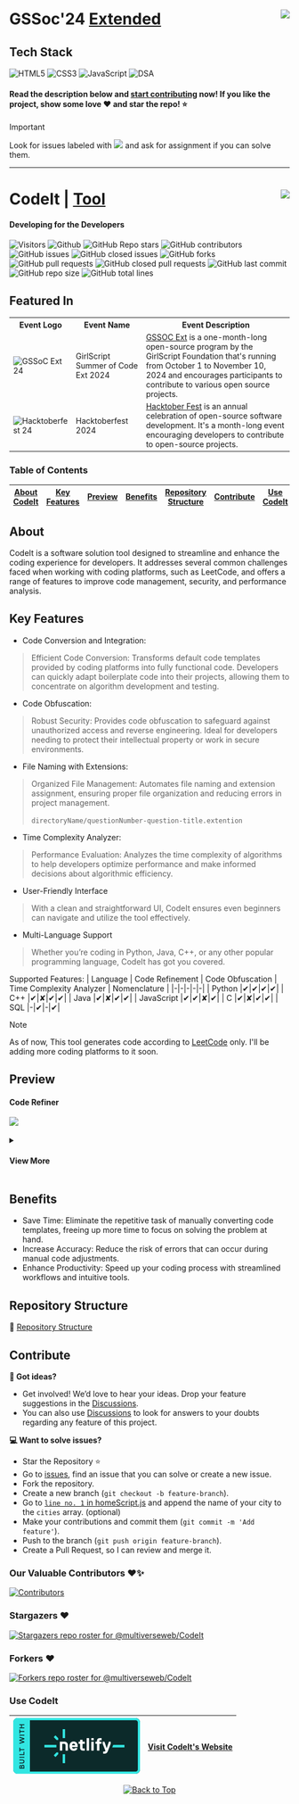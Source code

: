 # GSSoc'24  <a href="https://codeittool.netlify.app">Extended<img src="https://user-images.githubusercontent.com/63473496/153487849-4f094c16-d21c-463e-9971-98a8af7ba372.png" height=40px align=right></a>

## Tech Stack

![HTML5](https://img.shields.io/badge/HTML5-E34F26?style=for-the-badge&logo=html5&logoColor=white) 
![CSS3](https://img.shields.io/badge/CSS3-1572B6?style=for-the-badge&logo=css3&logoColor=white)
![JavaScript](https://img.shields.io/badge/JavaScript-323330?style=for-the-badge&logo=javascript&logoColor=F7DF1E) 
![DSA](https://img.shields.io/badge/Data_Structures_&_Algorithms-000000?style=for-the-badge) 

#### Read the description below and [start contributing](#contribute) now! If you like the project, show some love ❤️ and star the repo! ⭐

> [!IMPORTANT]
> Look for issues labeled with <img src="https://github.com/user-attachments/assets/a7217478-f5f8-4174-a521-99df72095e28" height="20px"> and ask for assignment if you can solve them.

---

# CodeIt | <a href="https://codeittool.netlify.app">Tool<img src="images/Nomenclature.png" height=40px align=right></a>
#### Developing for the Developers


<!--![Visitors](https://api.visitorbadge.io/api/visitors?path=multiverseweb/CodeIt%20&countColor=%2523263759&style=for-the-badge)-->

![Visitors](https://api.visitorbadge.io/api/visitors?path=multiverseweb2%2CodeIt%20&countColor=%23263759&style=flat&initial=5767)
  ![Github](https://img.shields.io/github/license/multiverseweb/CodeIt)
  ![GitHub Repo stars](https://img.shields.io/github/stars/multiverseweb/CodeIt)
  ![GitHub contributors](https://img.shields.io/github/contributors/multiverseweb/CodeIt)
  ![GitHub issues](https://img.shields.io/github/issues/multiverseweb/CodeIt)
  ![GitHub closed issues](https://img.shields.io/github/issues-closed-raw/multiverseweb/CodeIt)
  ![GitHub forks](https://img.shields.io/github/forks/multiverseweb/CodeIt)
  ![GitHub pull requests](https://img.shields.io/github/issues-pr/multiverseweb/CodeIt)
  ![GitHub closed pull requests](https://img.shields.io/github/issues-pr-closed/multiverseweb/CodeIt)
  ![GitHub last commit](https://img.shields.io/github/last-commit/multiverseweb/CodeIt)
  ![GitHub repo size](https://img.shields.io/github/repo-size/multiverseweb/CodeIt)
  ![GitHub total lines](https://sloc.xyz/github/multiverseweb/CodeIt)


## Featured In

<table>
<tr>
      <th>Event Logo</th>
      <th>Event Name</th>
      <th>Event Description</th>
    </tr>
    <tr>
        <td><img src="https://user-images.githubusercontent.com/63473496/213306279-338f7ce9-9a9f-4427-8c2a-3e344874498f.png#gh-dark-mode-only" width="200" height="auto" loading="lazy" alt="GSSoC Ext 24"/></td>
        <td>GirlScript Summer of Code Ext 2024</td>
        <td><a href="https://gssoc.girlscript.tech/">GSSOC Ext</a> is a one-month-long open-source program by the GirlScript Foundation that's running from October 1 to November 10, 2024 and encourages participants to contribute to various open source projects.</td> 
    </tr>
   <tr>
        <td><img src="https://cdn.prod.website-files.com/63bc83b29094ec80844b6dd5/66fc35d92c74c4e4103f3673_Flyte-at-Hacktoberfest-2024.png" width="200" height="auto" loading="lazy" alt="Hacktoberfest 24"/></td>
        <td>Hacktoberfest 2024</td>
        <td><a href="https://hacktoberfest.com/">Hacktober Fest</a> is an annual celebration of open-source software development. It's a month-long event encouraging developers to contribute to open-source projects.</td> 
    </tr>
</table>

### Table of Contents

| [About CodeIt](#about) | [Key Features](#key-features) | [Preview](#preview) | [Benefits](#benefits) | [Repository Structure](#repository-structure) | [Contribute](#contribute) | [Use CodeIt](#use-codeit) |
|:--:|:--:|:--:|:--:|:--:|:--:|:--:|

## About
CodeIt is a software solution tool designed to streamline and enhance the coding experience for developers. It addresses several common challenges faced when working with coding platforms, such as LeetCode, and offers a range of features to improve code management, security, and performance analysis.

## Key Features

- Code Conversion and Integration:
> Efficient Code Conversion: Transforms default code templates provided by coding platforms into fully functional code. Developers can quickly adapt boilerplate code into their projects, allowing them to concentrate on algorithm development and testing.

- Code Obfuscation:
> Robust Security: Provides code obfuscation to safeguard against unauthorized access and reverse engineering. Ideal for developers needing to protect their intellectual property or work in secure environments.

- File Naming with Extensions:
> Organized File Management: Automates file naming and extension assignment, ensuring proper file organization and reducing errors in project management.
> 
>  `directoryName/questionNumber-question-title.extention`

- Time Complexity Analyzer:
> Performance Evaluation: Analyzes the time complexity of algorithms to help developers optimize performance and make informed decisions about algorithmic efficiency.

- User-Friendly Interface
> With a clean and straightforward UI, CodeIt ensures even beginners can navigate and utilize the tool effectively.

- Multi-Language Support
> Whether you’re coding in Python, Java, C++, or any other popular programming language, CodeIt has got you covered.
  
  Supported Features:
  | Language | Code Refinement | Code Obfuscation | Time Complexity Analyzer | Nomenclature |
  |-|-|-|-|-|
  | Python |✔|✔|✔|✔|
  | C++ |✔|✘|✔|✔|
  | Java |✔|✘|✔|✔|
  | JavaScript |✔|✔|✘|✔|
  | C |✔|✘|✔|✔|
  | SQL |-|✔|-|✔|

>[!NOTE]
> As of now, This tool generates code according to [LeetCode](https://leetcode.com/) only. I'll be adding more coding platforms to it soon.

## Preview

#### Code Refiner
![](images/coedit.png)
<details> 
 <summary align=left><H4>View More</H4></summary><br>
  
#### Time Complexity Analyser
![](images/complexity.png)
#### Code Obfuscator
![](images/obfuscation.png)
</details>

## Benefits

  - Save Time: Eliminate the repetitive task of manually converting code templates, freeing up more time to focus on solving the problem at hand.
  - Increase Accuracy: Reduce the risk of errors that can occur during manual code adjustments.
  - Enhance Productivity: Speed up your coding process with streamlined workflows and intuitive tools.

## Repository Structure

📂 [Repository Structure](/Documentation/PROJECT_STRUCTURE.md)

## Contribute
**💬 Got ideas?**

- Get involved! We’d love to hear your ideas. Drop your feature suggestions in the [Discussions](https://github.com/multiverseweb/CodeIt/discussions).
- You can also use [Discussions](https://github.com/multiverseweb/CodeIt/discussions) to look for answers to your doubts regarding any feature of this project.

**💻 Want to solve issues?**

- Star the Repository ⭐
- Go to [issues](https://github.com/multiverseweb/CodeIt/issues), find an issue that you can solve or create a new issue.
- Fork the repository.
- Create a new branch (`git checkout -b feature-branch`).
- Go to [`line no. 1` in homeScript.js](https://github.com/multiverseweb/CodeIt/blob/main/resources/homeScript.js#L1-L2) and append the name of your city to the `cities` array. (optional)
- Make your contributions and commit them (`git commit -m 'Add feature'`).
- Push to the branch (`git push origin feature-branch`).
- Create a Pull Request, so I can review and merge it.


### Our Valuable Contributors ❤️✨

[![Contributors](https://contrib.rocks/image?repo=multiverseweb/CodeIt)](https://github.com/multiverseweb/CodeIt/graphs/contributors)

### Stargazers ❤️

<div align='left'>

[![Stargazers repo roster for @multiverseweb/CodeIt](https://reporoster.com/stars/dark/multiverseweb/CodeIt)](https://github.com/multiverseweb/CodeIt/stargazers)

</div>

### Forkers ❤️

[![Forkers repo roster for @multiverseweb/CodeIt](https://reporoster.com/forks/dark/multiverseweb/CodeIt)](https://github.com/multiverseweb/CodeIt/network/members)


### Use CodeIt
|<a href="https://codeittool.netlify.app/"><img src="Documentation/images/netlify.svg"></a>|[Visit CodeIt's Website](https://codeittool.netlify.app/)|
|-|-|

<div align="center">
    <a href="#top">
        <img src="https://img.shields.io/badge/Back%20to%20Top-000000?style=for-the-badge&logo=github&logoColor=white" alt="Back to Top">
    </a>
</div>

```

```



